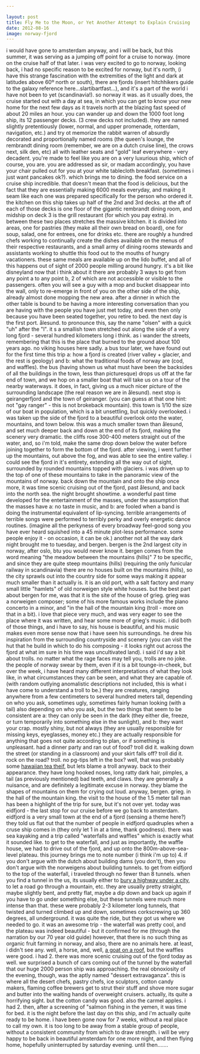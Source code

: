 ```yaml
---

layout: post
title: Fly Me to the Moon, or Yet Another Attempt to Explain Cruising
date: 2012-08-16
image: norway-fjord
---
```


i would have gone to amsterdam anyway, and i will be back, but this summer, it was serving as a jumping off point for a cruise to norway. (more on the cruise half of that later. i was very excited to go to norway, looking back, i had no specific reason to be excited for norway, but it's north, (i have this strange fascination with the extremities of the light and dark at latitudes above 60º north or south), there are fjords (insert hitchhikers guide to the galaxy reference here...slartibartfast...), and it's a part of the world i have not been to yet (scandinavia!). so norway it was. as it usually does, the cruise started out with a day at sea, in which you can get to know your new home for the next few days as it travels north at the blazing fast speed of about 20 miles an hour. you can wander up and down the 1000 foot long ship, its 12 passenger decks. (3 crew decks not included).
they are named slightly pretentiously (lower, normal, and upper promenade, rotterdam, navigation, etc.) and try ot memorize the rabbit warren of absurdly decorated and proportionally named rooms (the queen's lounge, the rembrandt dining room (remember, we are on a dutch cruise line), the crows next, silk den, etc) all with leather seats and "gold" leaf everywhere - very decadent. you're made to feel like you are on a very luxurious ship, which of course, you are. you are addressed as sir, or madam accordingly, you have your chair pulled out for you at your white tablecloth breakfast. (sometimes i just want pancakes ok?). which brings me to dining. the food service on a cruise ship incredible. that doesn't mean that the food is delicious, but the fact that they are essentially making 6000 meals everyday, and making it seam like each one was prepared specifically for the person who ordered it. the kitchen on this ship takes up half of the 2nd and 3rd decks. at the aft of each of those decks is one floor of the gigantic rembrandt dining room, and midship on deck 3 is the grill restaurant (for which you pay extra). in between these two places stretches the massive kitchen. it is divided into areas, one for pastries (they make all their own bread on board), one for soup, salad, one for entrees, one for drinks etc. there are roughly a hundred chefs working to continually create the dishes available on the menus of their respective restaurants, and a small army of dining rooms stewards and assistants working to shuttle this food out to the mouths of hungry vacationers. these same meals are available up on the lido buffet, and all of this happens out of sight of 2000 people milling around hungry. it's a bit like disneyland now that i think about it there are probably 3 ways to get from any point a to any point b, 2 of which are not accessible or visible to the passengers. often you will see a guy with a mop and bucket disappear into the wall, only to re-emerge in front of you on the other side of the ship, already almost done mopping the new area. after a dinner in which the other table is bound to be having a more interesting conversation than you are having with the people you have just met today, and even then only because you have been seated together, you retire to bed. the next day is the first port. ålesund. to pronounce this, say the name "olsen" with a quick "uh" after the "l". it s a smallish town stretched out along the side of a very long fjord - several hundred kilometers long i think. as i wander the streets, remembering that this is the place that burned to the ground about 100 years ago. no viking houses here sadly. a bus tour later, we have found out for the first time this trip a: how a fjord is created (river valley + glacier, and the rest is geology) and b: what the traditional foods of norway are (cod, and waffles). the bus (having shown us what must have been the backsides of all the buildings in the town, less than picturesque) drops us off at the far end of town, and we hop on a smaller boat that will take us on a tour of the nearby waterways. it does, in fact, giving us a much nicer picture of the surrounding landscape (the real reason we are in ålesund). next stop is geirangerfjord and the town of geiranger. (you can guess at that one hint: not "gay ranger" - this is not brokeback mountain). this town is 1/10 the size of our boat in population, which is a bit unsettling, but quickly overlooked. i was taken up the side of the fjord to a beautiful overlook onto the water, mountains, and town below. this was a much smaller town than ålesund, and set much deeper back and down at the end of its fjord, making the scenery very dramatic. the cliffs rose 300-400 meters straight out of the water, and, so i'm told, make the same drop down below the water before joining together to form the bottom of the fjord. after viewing, i went further up the mountains, out above the fog, and was able to see the entire valley. i could see the fjord in it's entirety, extending all the way out of sight, surrounded by rounded mountains topped with glaciers. i was driven up to the top of one of these mountains to take in the panoramic view of the mountains of norway. back down the mountain and onto the ship once more, it was time scenic cruising out of the fjord, past ålesund, and back into the north sea. the night brought showtime. a wonderful past time developed for the entertainment of the masses, under the assumption that the masses have a: no taste in music, and b: are fooled when a band is doing the instrumental equivalent of lip-syncing. terrible arrangements of terrible songs were performed to terribly perky and overly energetic dance routines. (imagine all the perkyness of every broadway feel-good song you have ever heard squished into a 45 minute plot-less performance. some people enjoy it - on occasion, it can be ok.) another not all the way dark night brought me to tuesday, and bergen. bergen is the 2nd largest city in norway, after oslo, btu you would never know it. bergen comes from the word meaning "the meadow between the mountains (hills)" 7 to be specific, and since they are quite steep mountains (hills) (requiring the only funicular railway in scandinavia) there are no houses built on the mountains (hills), so the city sprawls out into the country side for some ways making it appear much smaller than it actually is. it is an old port, with a salt factory and many small little "hamlets" of old norweigen style white houses. but the best part about bergen for me, was that it is the site of the house of grieg. grieg was a norweigen composer; some of his more famous works include the piano concerto in a minor, and "in the hall of the mountain king (troll - more on that in a bit). i love that piece very much, and was very eager to see the place where it was written, and hear some more of grieg's music. i did both of those things, and i have to say, his house is beautiful, and his music makes even more sense now that i have seen his surroundings. he drew his inspiration from the surrounding countryside and scenery (you can visit the hut that he build in which to do his composing - it looks right out across the fjord at what im sure in his time was uncultivated land). i said i'd say a bit about trolls. no matter what the rage faces may tell you, trolls are no joke. the people of norway swear by them, even if it is a bit tounge-in-cheek, but over the week, i have heard many different interpretations of what they look like, in what circumstances they can be seen, and what they are capable of. (with random outlying anomalistic descriptions not included, this is what i have come to understand a troll to be.) they are creatures, ranging anywhere from a few centimeters to several hundred meters tall, depending on who you ask, sometimes ugly, sometimes fairly human looking (with a tail) also depending on who you ask, but the two things that seem to be consistent are a: they can only be seen in the dark (they either die, freeze, or turn temporarily into something else in the sunlight), and b: they want your crap. mostly shiny, but not always (they are usually responsible for missing keys, eyeglasses, money etc.) they are actually responsible for anything that goes not quite according to plan, or if something is unpleasant. had a dinner party and ran out of food? troll did it. walking down the street (or standing in a classroom) and your skirt falls off? troll did it. rock on the road? troll. no pg-tips left in the box? well, that was probably some [hawaiian tea theif](http://moreoftenthelatter.tumblr.com), but lets blame a troll anyway. back to their appearance. they have long hooked noses, long ratty dark hair, pimples, a tail (as previously mentioned) bad teeth, and claws. they are generally a nuisance, and are definitely a legitimate excuse in norway. they blame the shapes of mountains on them for crying out loud. anyway, bergen. grieg. in the hall of the mountain king.
the visit to the house of the 1.5 meter tall man has been a highlight of the trip for sure, but it's not over yet. today was eidfjord - the last stop for our cruise before we go back to amsterdam. eidfjord is a very small town at the end of a fjord (sensing a theme here?) they told us flat out that the number of people in eidfjord quadruples when a cruse ship comes in (they only let 1 in at a time, thank goodness). there was sea kayaking and a trip called "waterfalls and waffles" which is exactly what it sounded like. to get to the waterfall, and just as importantly, the waffle house, we had to drive out of the fjord, and up onto the 800m-above-sea-level plateau. this journey brings me to note number (i think i'm up to) 4. if you don't argue with the dutch about building dams (you don't), then you don't argue with the norweigens about building tunnels. to get from eidfjord to the top of the waterfall, i traveled through no fewer than 8 tunnels. when you find a tunnel in the us, its usually either to [bury a highway under a city](http://scriptogr.am/trevorsargent/post/never-gonna-give-you-up), to let a road go through a mountain, etc. they are usually pretty straight, maybe slightly bent, and pretty flat, maybe a dip down and back up again if you have to go under something else, but these tunnels were much more intense than that. these were probably 2-3 kilometer long tunnels, that twisted and turned climbed up and down, sometimes corkscrewing up 360 degrees, all underground. it was quite the ride, but they got us where we needed to go. it was an awesome trip - the waterfall was pretty cool, and the plateau was indeed beautiful - but it confirmed for me (through the narration by our 70 year old guide) however, that there is no such thing as organic fruit farming in norway, and also, there are no animals here. at least, i didn't see any. well, a horse, and, well, [a goat on a roof](http://scriptogr.am/trevorsargent/post/put-a-goat-on-it-or-a-guide-to-traditional-norwegian-architecture),  but the waffles were good. i had 2. there was more scenic cruising out of the fjord today as well. we surprised a bunch of cars coming out of the tunnel by the waterfall that our huge 2000 person ship was approaching. the real obnoxiosity of the evening, though, was the aptly named "dessert extravaganza". this is where all the desert chefs, pastry chefs, ice sculptors, cotton candy makers, flaming coffee brewers get to strut their stuff and shove more sugar and butter into the waiting hands of overweight cruisers. actually, its quite a horrifying sight. but the cotton candy was good. also the carmel apples. i had 2. then, after a screening of "salmon fishing in the yemen, it was time for bed. it is the night before the last day on this ship, and i'm actually quite ready to be home. i have been gone now for 7 weeks, without a real place to call my own. it is too long to be away from a stable group of people, without a consistent community from which to draw strength. i will be very happy to be back in beautiful amsterdam for one more night, and then flying home, hopefully uninterrupted by saturday evening. until then.......